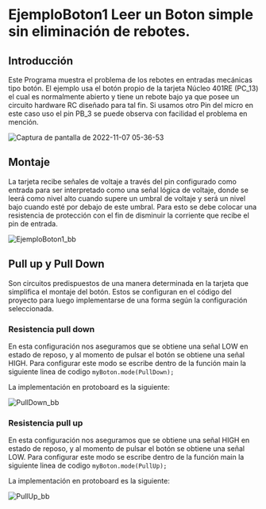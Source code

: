 # EjemploBoton1 Leer un Boton simple sin eliminación de rebotes.


## Introducción

Este Programa muestra el problema de los rebotes en entradas mecánicas tipo botón. 
El ejemplo usa el botón propio de la tarjeta Núcleo 401RE (PC_13) el cual es normalmente abierto y tiene un rebote bajo ya que posee un circuito hardware RC diseñado para tal fin. 
Si usamos otro Pin del micro en este caso uso el pin PB_3 se puede observa con facilidad el problema en mención.

![Captura de pantalla de 2022-11-07 05-36-53](https://user-images.githubusercontent.com/111470363/200290289-428feb4c-c8a3-45c1-a075-4c801955fed3.png)

## Montaje
La tarjeta recibe señales de voltaje a través del pin configurado como entrada para ser interpretado como una señal lógica de voltaje, donde se leerá como nivel alto cuando supere un umbral de voltaje y será un nivel bajo cuando esté por debajo de este umbral. Para esto se debe colocar una resistencia de protección con el fin de disminuir la corriente que recibe el pin de entrada. 

![EjemploBoton1_bb](https://user-images.githubusercontent.com/59096507/211000822-6625bb88-d202-4f35-b7b4-c8472e1ea26c.svg)

## Pull up y Pull Down

Son circuitos predispuestos de una manera determinada en la tarjeta que simplifica el montaje del botón. Estos se configuran en el código del proyecto para luego implementarse de una forma según la configuración seleccionada.


### Resistencia pull down

En esta configuración nos aseguramos que se obtiene una señal LOW en estado de reposo, y al momento de pulsar el botón se obtiene una señal HIGH.
Para configurar este modo se escribe dentro de la función main la siguiente linea de codigo ``myBoton.mode(PullDown);``

La implementación en protoboard es la siguiente:

![PullDown_bb](https://user-images.githubusercontent.com/59096507/211000924-5d83032e-aded-4e65-85f2-ec7403a1aa1b.svg)

### Resistencia pull up

En esta configuración nos aseguramos que se obtiene una señal HIGH en estado de reposo, y al momento de pulsar el botón se obtiene una señal LOW.
Para configurar este modo se escribe dentro de la función main la siguiente linea de codigo ``myBoton.mode(PullUp);``

La implementación en protoboard es la siguiente:

![PullUp_bb](https://user-images.githubusercontent.com/59096507/211001047-2ac93e4b-d794-4a53-9be3-e2af188acdf1.svg)

